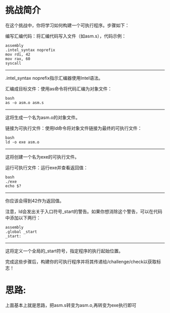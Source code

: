 # 挑战简介
在这个挑战中，你将学习如何构建一个可执行程序。步骤如下：

编写汇编代码：将汇编代码写入文件（如asm.s），代码示例：
```
assembly  
.intel_syntax noprefix  
mov rdi, 42  
mov rax, 60  
syscall
```
***
.intel_syntax noprefix指示汇编器使用Intel语法。

汇编成目标文件：使用as命令将代码汇编为对象文件：
```
bash  
as -o asm.o asm.s
```
***
这将生成一个名为asm.o的对象文件。

链接为可执行文件：使用ld命令将对象文件链接为最终的可执行文件：
```
bash  
ld -o exe asm.o
```
***
这将创建一个名为exe的可执行文件。

运行可执行文件：运行exe并查看返回值：
```
bash  
./exe  
echo $?
```
***
你应该会得到42作为返回值。

注意，ld会发出关于入口符号_start的警告。如果你想消除这个警告，可以在代码中添加以下两行：
```
assembly  
.global _start  
_start:
```
***
这将定义一个全局的_start符号，指定程序的执行起始位置。

完成这些步骤后，构建你的可执行程序并将其传递给/challenge/check以获取标志！

# 思路:
上面基本上就是思路，把asm.s转变为asm.o,再转变为exe执行即可
